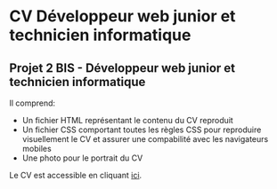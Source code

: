 # CV Développeur web junior et technicien informatique

## Projet 2 BIS - Développeur web junior et technicien informatique

Il comprend:

  * Un fichier HTML représentant le contenu du CV reproduit
  * Un fichier CSS comportant toutes les règles CSS pour reproduire visuellement le CV et assurer une compabilité avec les navigateurs mobiles
  * Une photo pour le portrait du CV

Le CV est accessible en cliquant [ici](https://jonathan-admin.github.io/CV-web-developper/).


